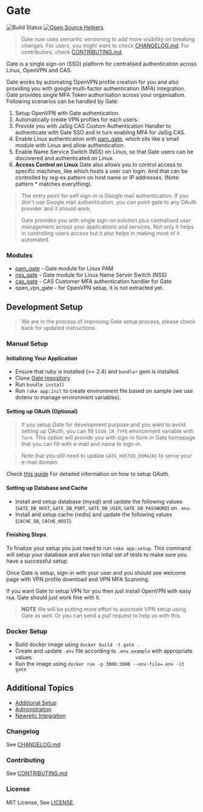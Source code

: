 # Gate

![Build Status](https://api.travis-ci.org/gate-sso/gate.svg?branch=master)
[![Open Source Helpers](https://www.codetriage.com/gate-sso/gate/badges/users.svg)](https://www.codetriage.com/gate-sso/gate)

> Gate now uses semantic versioning to add more visibility on breaking changes. For users, you might want to check [CHANGELOG.md](CHANGELOG.md). For contributors, check [CONTRIBUTING.md](CONTRIBUTING.md).

Gate is a single sign-on (SSO) platform for centralised authentication across Linux, OpenVPN and CAS.

Gate works by automating OpenVPN profile creation for you and also providing you with google multi-factor authentication (MFA) integration. Gate provides single MFA Token authorisation across your organisation. Following scenarios can be handled by Gate:

1. Setup OpenVPN with Gate authentication.
2. Automatically create VPN profiles for each users.
3. Provide you with JaSig CAS Custom Authentication Handler to authenticate with Gate SSO and in turn enabling MFA for JaSig CAS.
4. Enable Linux authentication with [pam_gate](https://github.com/gate-sso/pam_gate), which sits like a small module with Linux and allow authentication.
5. Enable Name Service Switch (NSS) on Linux, so that Gate users can be discovered and authenticated on Linux.
6. **Access Control on Linux** Gate also allows you to control access to specific machines, like which hosts a user can login. And that can be controlled by reg-ex pattern on host name or IP addresses. (Note: pattern * matches everything).

> The entry point for self sign-in is Google mail authentication. If you don't use Google mail authentication, you can point gate to any OAuth provider and it should work.

> Gate provides you with single sign-on solution plus centralised user management across your applications and services. Not only it helps in controlling users access but it also helps in making most of it automated.

### Modules

* [pam_gate](https://github.com/gate-sso/pam_gate) - Gate module for Linux PAM
* [nss_gate](https://github.com/gate-sso/nss_gate) - Gate module for Linux Name Server Switch (NSS)
* [cas_gate](https://github.com/gate-sso/cas_gate) - CAS Customer MFA authentication handler for Gate
* open_vpn_gate - for OpenVPN setup, it is not extracted yet.

## Development Setup

> We are in the process of improving Gate setup process, please check back for updated instructions.

### Manual Setup

#### Initializing Your Application

* Ensure that ruby is installed (>= 2.4) and `bundler` gem is installed.
* Clone [Gate repository](https://github.com/gate-sso/gate)
* Run `bundle install`
* Run `rake app:init` to create environment file based on sample (we use dotenv to manage environment variables).

#### Setting up OAuth (Optional)

> If you setup Gate for development purpose and you want to avoid setting up OAuth, you can fill `SIGN_IN_TYPE` environment variable with `form`. This option will provide you with sign-in form in Gate homepage that you can fill with e-mail and name to sign-in.

> Note that you still need to update `GATE_HOSTED_DOMAINS` to serve your e-mail domain.

Check [this guide](docs/oauth_setup.md) For detailed information on how to setup OAuth.

#### Setting up Database and Cache

* Install and setup database (mysql) and update the following values (`GATE_DB_HOST`, `GATE_DB_PORT`, `GATE_DB_USER`, `GATE_DB_PASSWORD`) on `.env`.
* Install and setup cache (redis) and update the following values (`CACHE_DB`, `CACHE_HOST`).

#### Finishing Steps

To finalize your setup you just need to run `rake app:setup`. This command will setup your database and also run inital set of tests to make sure you have a successful setup.

Once Gate is setup, sign-in with your user and you should see welcome page with VPN profile download and VPN MFA Scanning.

If you want Gate to setup VPN for you then just install OpenVPN with easy rsa. Gate should just work fine with it.

> **NOTE** We will be putting more effort to automate VPN setup using Gate as well. Or you can send a pull request to help us with this.

### Docker Setup

* Build docker image using `docker build -t gate .`
* Create and update `.env` file according to `.env.example` with appropriate values
* Run the image using `docker run -p 3000:3000 --env-file=.env -it gate`

## Additional Topics

* [Additional Setup](docs/additional_setup.md)
* [Administration](docs/administration.md)
* [Newrelic Integration](docs/newrelic.md)

### Changelog

See [CHANGELOG.md](CHANGELOG.md)

### Contributing

See [CONTRIBUTING.md](CONTRIBUTING.md)

### License

MIT License, See [LICENSE](LICENSE).
